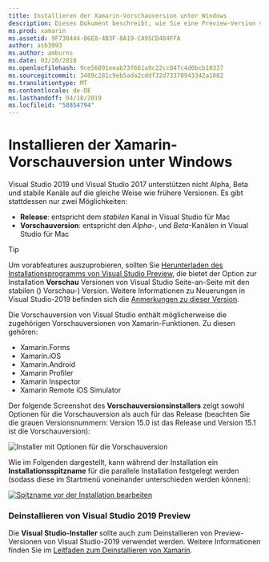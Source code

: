 ```yaml
---
title: Installieren der Xamarin-Vorschauversion unter Windows
description: Dieses Dokument beschreibt, wie Sie eine Preview-Version von Xamarin auf Visual Studio-2019 zu installieren, mit der Preview-Release-Kanal.
ms.prod: xamarin
ms.assetid: 9F730444-06E8-4B3F-8A19-CA95CD484FFA
author: asb3993
ms.author: amburns
ms.date: 03/20/2018
ms.openlocfilehash: 9ce56891eeab73f661a9c22cc047c4d0bcb10337
ms.sourcegitcommit: 3489c281c9eb5ada2cddf32d73370943342a1082
ms.translationtype: MT
ms.contentlocale: de-DE
ms.lasthandoff: 04/18/2019
ms.locfileid: "58854794"
---
```

# <a name="installing-xamarin-preview-on-windows"></a>Installieren der Xamarin-Vorschauversion unter Windows

Visual Studio 2019 und Visual Studio 2017 unterstützen nicht Alpha, Beta und stabile Kanäle auf die gleiche Weise wie frühere Versionen. Es gibt stattdessen nur zwei Möglichkeiten:

- **Release**: entspricht dem _stabilen_ Kanal in Visual Studio für Mac
- **Vorschauversion**: entspricht den _Alpha_-, und _Beta_-Kanälen in Visual Studio für Mac

> [!TIP]
> Um vorabfeatures auszuprobieren, sollten Sie [Herunterladen des Installationsprogramms von Visual Studio Preview](https://visualstudio.microsoft.com/vs/preview/), die bietet der Option zur Installation **Vorschau** Versionen von Visual Studio Seite-an-Seite mit den stabilen () Vorschau-) Version. Weitere Informationen zu Neuerungen in Visual Studio-2019 befinden sich die [Anmerkungen zu dieser Version](https://docs.microsoft.com/visualstudio/releases/2019/release-notes).

Die Vorschauversion von Visual Studio enthält möglicherweise die zugehörigen Vorschauversionen von Xamarin-Funktionen. Zu diesen gehören:

- Xamarin.Forms
- Xamarin.iOS
- Xamarin.Android
- Xamarin Profiler
- Xamarin Inspector
- Xamarin Remote iOS Simulator

Der folgende Screenshot des **Vorschauversionsinstallers** zeigt sowohl Optionen für die Vorschauversion als auch für das Release (beachten Sie die grauen Versionsnummern: Version 15.0 ist das Release und Version 15.1 ist die Vorschauversion):

![Installer mit Optionen für die Vorschauversion](windows-images/vs2017-installer.jpg)

Wie im Folgenden dargestellt, kann während der Installation ein **Installationsspitzname** für die parallele Installation festgelegt werden (sodass diese im Startmenü voneinander unterschieden werden können):

[![Spitzname vor der Installation bearbeiten](windows-images/vs2017-nickname-sml.png "edit nickname before installing")](windows-images/vs2017-nickname.png#lightbox)

### <a name="uninstalling-visual-studio-2019-preview"></a>Deinstallieren von Visual Studio 2019 Preview

Die **Visual Studio-Installer** sollte auch zum Deinstallieren von Preview-Versionen von Visual Studio-2019 verwendet werden. Weitere Informationen finden Sie im [Leitfaden zum Deinstallieren von Xamarin](uninstalling-xamarin.md#uninstallvs2017).
